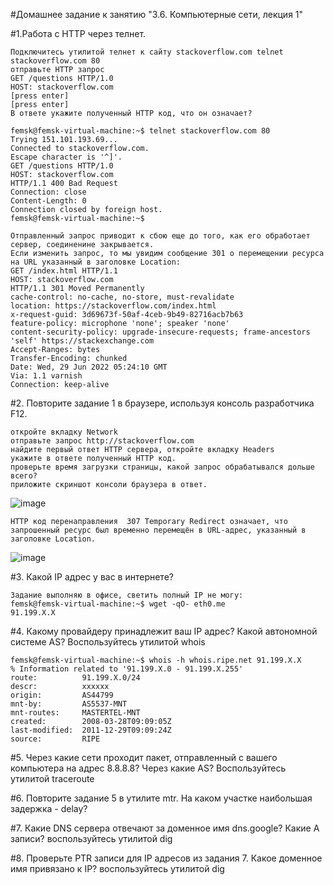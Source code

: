 ﻿#Домашнее задание к занятию "3.6. Компьютерные сети, лекция 1"
 
#1.Работа c HTTP через телнет.

    Подключитесь утилитой телнет к сайту stackoverflow.com telnet stackoverflow.com 80
    отправьте HTTP запрос
    GET /questions HTTP/1.0
    HOST: stackoverflow.com
    [press enter]
    [press enter]
    В ответе укажите полученный HTTP код, что он означает?
    
    femsk@femsk-virtual-machine:~$ telnet stackoverflow.com 80
    Trying 151.101.193.69...
    Connected to stackoverflow.com.
    Escape character is '^]'.
    GET /questions HTTP/1.0
    HOST: stackoverflow.com
    HTTP/1.1 400 Bad Request
    Connection: close
    Content-Length: 0
    Connection closed by foreign host.
    femsk@femsk-virtual-machine:~$
    
    Отправленный запрос приводит к сбою еще до того, как его обработает сервер, соединенине закрывается.
    Если изменить запрос, то мы увидим сообщение 301 о перемещении ресурса на URL указанный в заголовке Location:
    GET /index.html HTTP/1.1
    HOST: stackoverflow.com
    HTTP/1.1 301 Moved Permanently
    cache-control: no-cache, no-store, must-revalidate
    location: https://stackoverflow.com/index.html
    x-request-guid: 3d69673f-50af-4ceb-9b49-82716acb7b63
    feature-policy: microphone 'none'; speaker 'none'
    content-security-policy: upgrade-insecure-requests; frame-ancestors 'self' https://stackexchange.com
    Accept-Ranges: bytes
    Transfer-Encoding: chunked
    Date: Wed, 29 Jun 2022 05:24:10 GMT
    Via: 1.1 varnish
    Connection: keep-alive
    
#2. Повторите задание 1 в браузере, используя консоль разработчика F12.

    откройте вкладку Network
    отправьте запрос http://stackoverflow.com
    найдите первый ответ HTTP сервера, откройте вкладку Headers
    укажите в ответе полученный HTTP код.
    проверьте время загрузки страницы, какой запрос обрабатывался дольше всего?
    приложите скриншот консоли браузера в ответ.
    
![image](https://user-images.githubusercontent.com/104899352/176360310-cb1314e9-65fb-49dc-bb71-714c75665aa5.png)
    
    HTTP код перенаправления  307 Temporary Redirect означает, что запрошенный ресурс был временно перемещён в URL-адрес, указанный в заголовке Location.
    
![image](https://user-images.githubusercontent.com/104899352/176360904-d02c7159-2584-4b19-a2e4-37c9bd9d2f8c.png)
    
#3. Какой IP адрес у вас в интернете?

    Задание выполняю в офисе, светить полный IP не могу:
    femsk@femsk-virtual-machine:~$ wget -qO- eth0.me
    91.199.X.X

#4. Какому провайдеру принадлежит ваш IP адрес? Какой автономной системе AS? Воспользуйтесь утилитой whois

    femsk@femsk-virtual-machine:~$ whois -h whois.ripe.net 91.199.X.X
    % Information related to '91.199.X.0 - 91.199.X.255'
    route:          91.199.X.0/24
    descr:          xxxxxx
    origin:         AS44799
    mnt-by:         AS5537-MNT
    mnt-routes:     MASTERTEL-MNT
    created:        2008-03-28T09:09:05Z
    last-modified:  2011-12-29T09:09:24Z
    source:         RIPE

#5. Через какие сети проходит пакет, отправленный с вашего компьютера на адрес 8.8.8.8? Через какие AS? Воспользуйтесь утилитой traceroute

#6. Повторите задание 5 в утилите mtr. На каком участке наибольшая задержка - delay?

#7. Какие DNS сервера отвечают за доменное имя dns.google? Какие A записи? воспользуйтесь утилитой dig

#8. Проверьте PTR записи для IP адресов из задания 7. Какое доменное имя привязано к IP? воспользуйтесь утилитой dig
